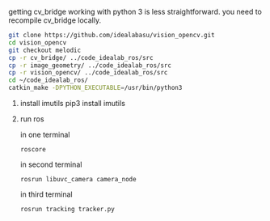 ---
---
getting cv_bridge working with python 3 is less straightforward.  you need to recompile cv_bridge locally.

```bash
git clone https://github.com/idealabasu/vision_opencv.git
cd vision_opencv
git checkout melodic
cp -r cv_bridge/ ../code_idealab_ros/src
cp -r image_geometry/ ../code_idealab_ros/src
cp -r vision_opencv/ ../code_idealab_ros/src
cd ~/code_idealab_ros/
catkin_make -DPYTHON_EXECUTABLE=/usr/bin/python3
```

1. install imutils
pip3 install imutils

1. run ros

    in one terminal
    ```
    roscore
    ```

    in second terminal
    ```
    rosrun libuvc_camera camera_node
    ```

    in third terminal
    ```
    rosrun tracking tracker.py 
    ```